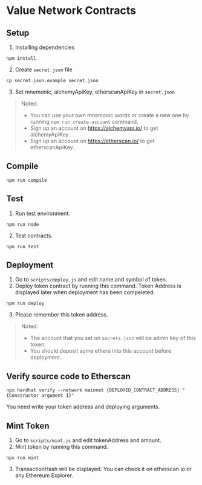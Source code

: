 # Value Network Contracts

## Setup
1. Installing dependencies
```
npm install
```
2. Create `secret.json` file
```
cp secret.json.example secret.json
```
3. Set mnemonic, alchemyApiKey, etherscanApiKey in `secret.json`
> Noted:
> * You can use your own mnemonic words or create a new one by running `npm run create-account` command.
> * Sign up an account on https://alchemyapi.io/ to get alchemyApiKey.
> * Sign up an account on https://etherscan.io/ to get etherscanApiKey.

## Compile
```
npm run compile
```

## Test
1. Run test environment.
```
npm run node
```
2. Test contracts.
```
npm run test
```

## Deployment
1. Go to `scripts/deploy.js` and edit name and symbol of token.
2. Deploy token contract by running this command. Token Address is displayed later when deployment has been compeleted.
```
npm run deploy
```
3. Please remember this token address.

> Noted: 
> * The account that you set on `secrets.json` will be admin key of this token.
> * You should deposit some ethers into this account before deployment.

## Verify source code to Etherscan
```
npx hardhat verify --network mainnet {DEPLOYED_CONTRACT_ADDRESS} "{Constructor argument 1}"
```
You need write your token address and deploying arguments.

## Mint Token
1. Go to `scripts/mint.js` and edit tokenAddress and amount.
2. Mint token by running this command.
```
npx run mint
```
3. TransactionHash will be displayed. You can check it on etherscan.io or any Ethereum Explorer.
